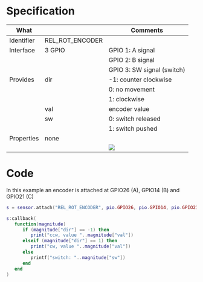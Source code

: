 # Specification

| What         |                 | Comments                   |
|--------------|-----------------|----------------------------|
| Identifier   | REL_ROT_ENCODER |                            |
| Interface    | 3 GPIO          | GPIO 1: A signal           |
|              |                 | GPIO 2: B signal           |
|              |                 | GPIO 3: SW signal (switch) |
| Provides     | dir             | -1: counter clockwise      |
|              |                 |  0: no movement            |
|              |                 |  1: clockwise              |
|              | val             | encoder value              |
|              | sw              | 0: switch released         |
|              |                 | 1: switch pushed           |
| Properties   | none            |                            |
|              |                 | ![](http://git.whitecatboard.org/encoder.png)                           |


# Code

In this example an encoder is attached at GPIO26 (A), GPIO14 (B) and GPIO21 (C)
```lua
s = sensor.attach("REL_ROT_ENCODER", pio.GPIO26, pio.GPIO14, pio.GPIO21)

s:callback(
   function(magnitude)
      if (magnitude["dir"] == -1) then
         print("ccw, value "..magnitude["val"])
      elseif (magnitude["dir"] == 1) then
         print("cw, value "..magnitude["val"])
      else
         printf("switch: "..magnitude["sw"])
      end
   end
)
```